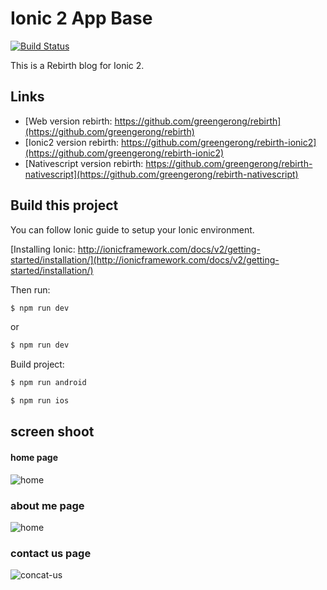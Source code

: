Ionic 2 App Base
=====================

[![Build Status](https://travis-ci.org/greengerong/rebirth-ionic2.svg?branch=master)](https://travis-ci.org/greengerong/rebirth-ionic2)

This is a Rebirth blog for Ionic 2.

## Links

* [Web version rebirth: https://github.com/greengerong/rebirth](https://github.com/greengerong/rebirth)
* [Ionic2 version rebirth: https://github.com/greengerong/rebirth-ionic2](https://github.com/greengerong/rebirth-ionic2)
* [Nativescript version rebirth: https://github.com/greengerong/rebirth-nativescript](https://github.com/greengerong/rebirth-nativescript)


## Build this project

You can follow Ionic guide to setup your Ionic environment.

[Installing Ionic: http://ionicframework.com/docs/v2/getting-started/installation/](http://ionicframework.com/docs/v2/getting-started/installation/)

Then run:

```bash
$ npm run dev
```

or 

```bash
$ npm run dev
```

Build project:

```bash
$ npm run android
```

```bash
$ npm run ios
```

## screen shoot

#### home page
![home](https://github.com/greengerong/rebirth-ionic2/blob/master/screenshoots/home.png?raw=true)

### about me page

![home](https://github.com/greengerong/rebirth-ionic2/blob/master/screenshoots/about-me.png?raw=true)

### contact us page
![concat-us](https://github.com/greengerong/rebirth-ionic2/blob/master/screenshoots/contact-us.png?raw=true)

